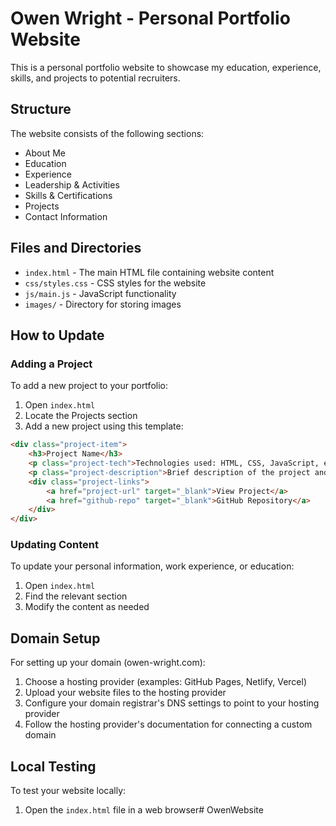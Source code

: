 # Owen Wright - Personal Portfolio Website

This is a personal portfolio website to showcase my education, experience, skills, and projects to potential recruiters.

## Structure

The website consists of the following sections:
- About Me
- Education
- Experience
- Leadership & Activities
- Skills & Certifications
- Projects
- Contact Information

## Files and Directories

- `index.html` - The main HTML file containing website content
- `css/styles.css` - CSS styles for the website
- `js/main.js` - JavaScript functionality
- `images/` - Directory for storing images

## How to Update

### Adding a Project

To add a new project to your portfolio:

1. Open `index.html`
2. Locate the Projects section
3. Add a new project using this template:

```html
<div class="project-item">
    <h3>Project Name</h3>
    <p class="project-tech">Technologies used: HTML, CSS, JavaScript, etc.</p>
    <p class="project-description">Brief description of the project and your role.</p>
    <div class="project-links">
        <a href="project-url" target="_blank">View Project</a>
        <a href="github-repo" target="_blank">GitHub Repository</a>
    </div>
</div>
```

### Updating Content

To update your personal information, work experience, or education:
1. Open `index.html`
2. Find the relevant section
3. Modify the content as needed

## Domain Setup

For setting up your domain (owen-wright.com):

1. Choose a hosting provider (examples: GitHub Pages, Netlify, Vercel)
2. Upload your website files to the hosting provider
3. Configure your domain registrar's DNS settings to point to your hosting provider
4. Follow the hosting provider's documentation for connecting a custom domain

## Local Testing

To test your website locally:
1. Open the `index.html` file in a web browser# OwenWebsite
